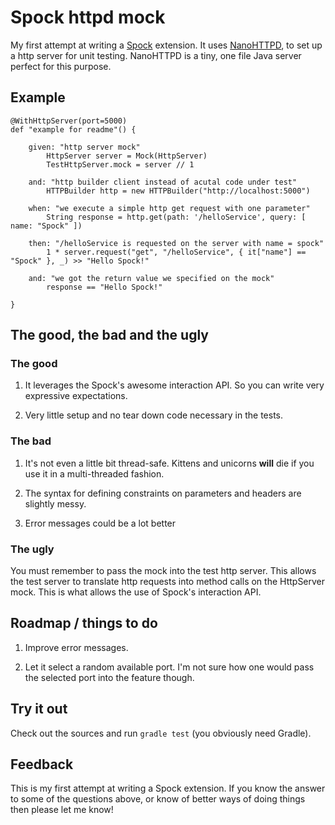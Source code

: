 Spock httpd mock
================

My first attempt at writing a [Spock](http://www.spockframework.org/) extension. It uses [NanoHTTPD](http://elonen.iki.fi/code/nanohttpd/), to set up a http server for unit testing. NanoHTTPD is a tiny, one file Java server perfect for this purpose. 

Example
-------

	@WithHttpServer(port=5000)
    def "example for readme"() {

        given: "http server mock"
            HttpServer server = Mock(HttpServer)
            TestHttpServer.mock = server // 1

        and: "http builder client instead of acutal code under test"
            HTTPBuilder http = new HTTPBuilder("http://localhost:5000")
            
        when: "we execute a simple http get request with one parameter"
            String response = http.get(path: '/helloService', query: [ name: "Spock" ])

        then: "/helloService is requested on the server with name = spock"
            1 * server.request("get", "/helloService", { it["name"] == "Spock" }, _) >> "Hello Spock!"

        and: "we got the return value we specified on the mock"
            response == "Hello Spock!"

    }

    
The good, the bad and the ugly
------------------------------

### The good

1. It leverages the Spock's awesome interaction API. So you can write very expressive expectations. 

2. Very little setup and no tear down code necessary in the tests. 

### The bad

1. It's not even a little bit thread-safe. Kittens and unicorns **will** die if you use it in a multi-threaded fashion.

2. The syntax for defining constraints on parameters and headers are slightly messy.

3. Error messages could be a lot better  

### The ugly

You must remember to pass the mock into the test http server. This allows the test server to translate http requests into method calls on the HttpServer mock. This is what allows the use of Spock's interaction API.


Roadmap / things to do 
-----------------------

1. Improve error messages. 
 
2. Let it select a random available port. I'm not sure how one would pass the selected port into the feature though. 
 
Try it out
----------

Check out the sources and run `gradle test` (you obviously need Gradle). 

Feedback
---------------

This is my first attempt at writing a Spock extension. If you know the answer to some of the questions above, or know of better ways of doing things then please let me know! 